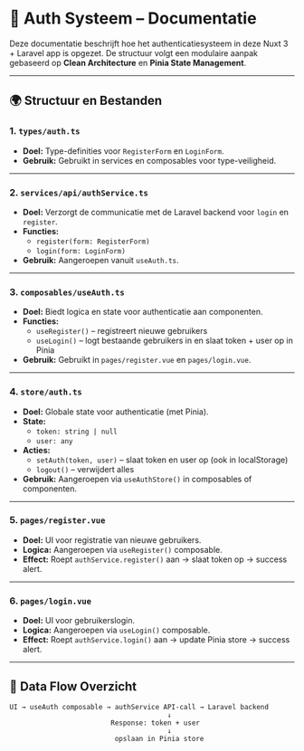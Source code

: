 # 🔐 Auth Systeem – Documentatie

Deze documentatie beschrijft hoe het authenticatiesysteem in deze Nuxt 3 + Laravel app is opgezet. De structuur volgt een modulaire aanpak gebaseerd op **Clean Architecture** en **Pinia State Management**.

---

## 🌍 Structuur en Bestanden

### **1. `types/auth.ts`**

- **Doel:** Type-definities voor `RegisterForm` en `LoginForm`.
- **Gebruik:** Gebruikt in services en composables voor type-veiligheid.

---

### **2. `services/api/authService.ts`**

- **Doel:** Verzorgt de communicatie met de Laravel backend voor `login` en `register`.
- **Functies:**
  - `register(form: RegisterForm)`
  - `login(form: LoginForm)`
- **Gebruik:** Aangeroepen vanuit `useAuth.ts`.

---

### **3. `composables/useAuth.ts`**

- **Doel:** Biedt logica en state voor authenticatie aan componenten.
- **Functies:**
  - `useRegister()` – registreert nieuwe gebruikers
  - `useLogin()` – logt bestaande gebruikers in en slaat token + user op in Pinia
- **Gebruik:** Gebruikt in `pages/register.vue` en `pages/login.vue`.

---

### **4. `store/auth.ts`**

- **Doel:** Globale state voor authenticatie (met Pinia).
- **State:**
  - `token: string | null`
  - `user: any`
- **Acties:**
  - `setAuth(token, user)` – slaat token en user op (ook in localStorage)
  - `logout()` – verwijdert alles
- **Gebruik:** Aangeroepen via `useAuthStore()` in composables of componenten.

---

### **5. `pages/register.vue`**

- **Doel:** UI voor registratie van nieuwe gebruikers.
- **Logica:** Aangeroepen via `useRegister()` composable.
- **Effect:** Roept `authService.register()` aan → slaat token op → success alert.

---

### **6. `pages/login.vue`**

- **Doel:** UI voor gebruikerslogin.
- **Logica:** Aangeroepen via `useLogin()` composable.
- **Effect:** Roept `authService.login()` aan → update Pinia store → success alert.

---

## 🔁 Data Flow Overzicht

```plaintext
UI → useAuth composable → authService API-call → Laravel backend
                                       ↓
                         Response: token + user
                                       ↓
                          opslaan in Pinia store
```
